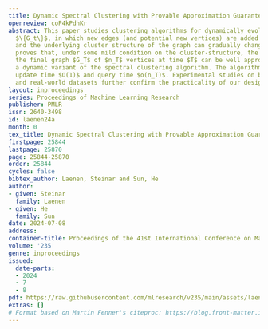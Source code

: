 ```yaml
---
title: Dynamic Spectral Clustering with Provable Approximation Guarantee
openreview: coP4kPdhKr
abstract: This paper studies clustering algorithms for dynamically evolving graphs
  $\{G_t\}$, in which new edges (and potential new vertices) are added into a graph,
  and the underlying cluster structure of the graph can gradually change. The paper
  proves that, under some mild condition on the cluster-structure, the clusters of
  the final graph $G_T$ of $n_T$ vertices at time $T$ can be well approximated by
  a dynamic variant of the spectral clustering algorithm. The algorithm runs in amortised
  update time $O(1)$ and query time $o(n_T)$. Experimental studies on both synthetic
  and real-world datasets further confirm the practicality of our designed algorithm.
layout: inproceedings
series: Proceedings of Machine Learning Research
publisher: PMLR
issn: 2640-3498
id: laenen24a
month: 0
tex_title: Dynamic Spectral Clustering with Provable Approximation Guarantee
firstpage: 25844
lastpage: 25870
page: 25844-25870
order: 25844
cycles: false
bibtex_author: Laenen, Steinar and Sun, He
author:
- given: Steinar
  family: Laenen
- given: He
  family: Sun
date: 2024-07-08
address:
container-title: Proceedings of the 41st International Conference on Machine Learning
volume: '235'
genre: inproceedings
issued:
  date-parts:
  - 2024
  - 7
  - 8
pdf: https://raw.githubusercontent.com/mlresearch/v235/main/assets/laenen24a/laenen24a.pdf
extras: []
# Format based on Martin Fenner's citeproc: https://blog.front-matter.io/posts/citeproc-yaml-for-bibliographies/
---
```

